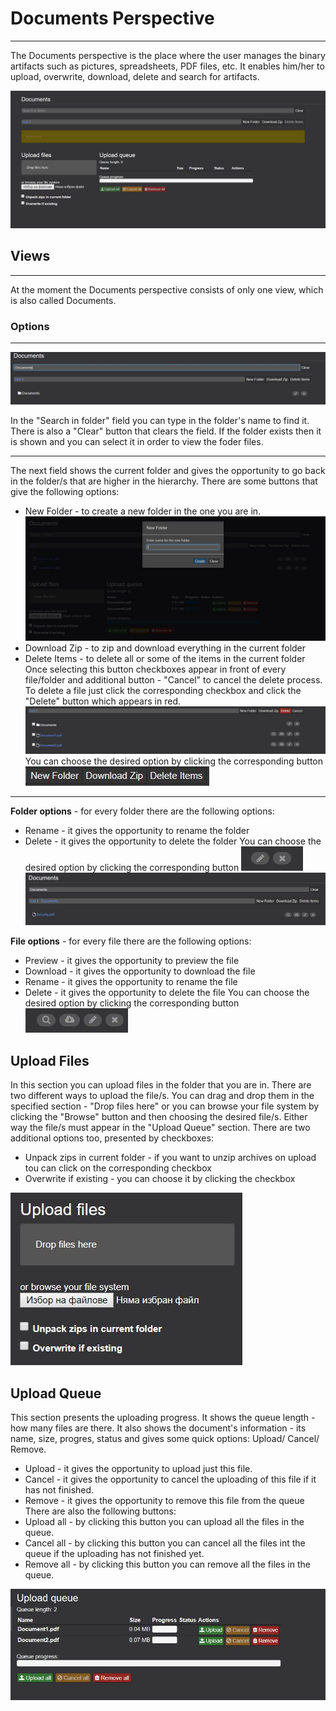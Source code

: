 # Documents Perspective
---
The Documents perspective is the place where the user manages the binary artifacts such as pictures, 
spreadsheets, PDF files, etc. It enables him/her to upload, overwrite, download, delete and search for artifacts.

![Documents Perspective](img1.JPG)

## Views
---
At the moment the Documents perspective consists of only one view, which is also called Documents.


### Options
---
![Search](searchfolder.JPG)

In the "Search in folder" field you can type in the folder's name to find it. There is also a "Clear" button that clears the field. If the folder exists then it is shown and you can select it in order to view the foder files.

---
The next field shows the current folder and gives the opportunity to go back in the folder/s that are higher in the hierarchy.
There are some buttons that give the following options:
 - New Folder - to create a new folder in the one you are in.
 ![New Folder](newfolder.JPG)
 - Download Zip - to zip and download everything in the current folder
 - Delete Items - to delete all or some of the items in the current folder
 Once selecting this button checkboxes appear in front of every file/folder and additional button - "Cancel" to cancel the delete process.
 To delete a file just click the corresponding checkbox and click the "Delete" button which appears in red.
  ![Delete](delete.JPG)
 You can choose the desired option by clicking the corresponding button ![Options](options.JPG)
---
**Folder options** - for every folder there are the following options:  
 - Rename - it gives the opportunity to rename the folder 
 - Delete - it gives the opportunity to delete the folder
You can choose the desired option by clicking the corresponding button ![Folder options](folderoptions.JPG)
![In Folder](infolder.JPG)

**File options** - for every file there are the following options: 
 - Preview - it gives the opportunity to preview the file
 - Download - it gives the opportunity to download the file
 - Rename - it gives the opportunity to rename the file
 - Delete - it gives the opportunity to  delete the file
You can choose the desired option by clicking the corresponding button ![File options](fileoptions.JPG)


## Upload Files
In this section you can upload files in the folder that you are in.
There are two different ways to upload the file/s. 
You can drag and drop them in the specified section - "Drop files here" or 
you can browse your file system by clicking the "Browse" button and then choosing the desired file/s.
Either way the file/s must appear in the "Upload Queue" section.
There are two additional options too, presented by checkboxes:
 - Unpack zips in current folder - if you want to unzip archives on upload tou can click on the corresponding checkbox
 - Overwrite if existing - you can choose it by clicking the checkbox
 
![Upload Files](uploadfiles.JPG)

## Upload Queue
This section presents the uploading progress.
It shows the queue length - how many files are there.
It also shows the document's information - its name, size, progres,  status and gives some quick options: Upload/ Cancel/ Remove.
 - Upload - it gives the opportunity to upload just this file.
 - Cancel - it gives the opportunity to cancel the uploading of this file if it has not finished.
 - Remove  - it gives the opportunity to remove this file from the queue
There are also the following buttons:
 - Upload all - by clicking this button you can upload all the files in the queue.
 - Cancel all - by clicking this button you can cancel all the files int the queue if the uploading has not finished yet.
 - Remove all - by clicking this button you can remove all the files in the queue.
 
 ![Upload Queue](uploadqueue.JPG)
 
 
 